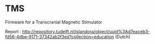 # TMS
Firmware for a Transcranial Magnetic Stimulator

Report : http://repository.tudelft.nl/islandora/object/uuid%3Ad7eaceb3-fd56-4dbe-9171-37342ab2f3ed?collection=education (Dutch)
